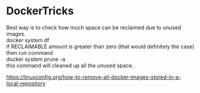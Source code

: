 # DockerTricks

Best way is to check how much space can be reclaimed due to unused images.<br>
docker system df<br>
If RECLAIMABLE amount is greater than zero (that would definitely the case) then run command<br>
docker system prune -a<br>
this command will cleaned up all the unused space.

https://linuxconfig.org/how-to-remove-all-docker-images-stored-in-a-local-repository
